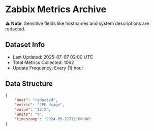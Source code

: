 # Zabbix Metrics Archive

⚠️ **Note**: Sensitive fields like hostnames and system descriptions are redacted.

## Dataset Info
- Last Updated: 2025-07-07 02:00 UTC
- Total Metrics Collected: 1062
- Update Frequency: Every (1) hour

## Data Structure
```json
{
    "host": "redacted",
    "metric": "CPU Usage",
    "value": "12.5",
    "units": "%",
    "timestamp": "2024-05-21T12:00:00"
}
```

